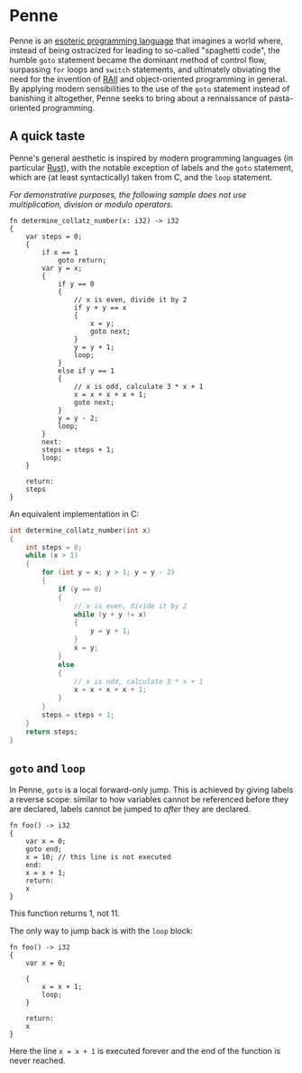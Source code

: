 # Penne

Penne is an [esoteric programming language](https://esolangs.org/wiki/Esoteric_programming_language) that imagines a world where, instead of being ostracized for leading to so-called "spaghetti code", the humble `goto` statement became the dominant method of control flow, surpassing `for` loops and `switch` statements, and ultimately obviating the need for the invention of [RAII](https://en.wikipedia.org/wiki/Resource_acquisition_is_initialization) and object-oriented programming in general.
By applying modern sensibilities to the use of the `goto` statement instead of banishing it altogether, Penne seeks to bring about a rennaissance of pasta-oriented programming.

## A quick taste

Penne's general aesthetic is inspired by modern programming languages (in particular [Rust](https://www.rust-lang.org/)), with the notable exception of labels and the `goto` statement, which are (at least syntactically) taken from C, and the `loop` statement.

_For demonstrative purposes, the following sample does not use multiplication, division or modulo operators._
```
fn determine_collatz_number(x: i32) -> i32
{
	var steps = 0;
	{
		if x == 1
			goto return;
		var y = x;
		{
			if y == 0
			{
				// x is even, divide it by 2
				if y + y == x
				{
					x = y;
					goto next;
				}
				y = y + 1;
				loop;
			}
			else if y == 1
			{
				// x is odd, calculate 3 * x + 1
				x = x + x + x + 1;
				goto next;
			}
			y = y - 2;
			loop;
		}
		next:
		steps = steps + 1;
		loop;
	}

	return:
	steps
}
```
An equivalent implementation in C:
```c
int determine_collatz_number(int x)
{
	int steps = 0;
	while (x > 1)
	{
		for (int y = x; y > 1; y = y - 2)
		{
			if (y == 0)
			{
				// x is even, divide it by 2
				while (y + y != x)
				{
					y = y + 1;
				}
				x = y;
			}
			else
			{
				// x is odd, calculate 3 * x + 1
				x = x + x + x + 1;
			}
		}
		steps = steps + 1;
	}
	return steps;
}
```

## `goto` and `loop`

In Penne, `goto` is a local forward-only jump. This is achieved by giving labels a reverse scope: similar to how variables cannot be referenced before they are declared, labels cannot be jumped to _after_ they are declared.
```
fn foo() -> i32
{
	var x = 0;
	goto end;
	x = 10; // this line is not executed
	end:
	x = x + 1;
	return:
	x
}
```
This function returns 1, not 11.

The only way to jump back is with the `loop` block:
```
fn foo() -> i32
{
	var x = 0;

	{
		x = x + 1;
		loop;
	}

	return:
	x
}
```
Here the line `x = x + 1` is executed forever and the end of the function is never reached.
